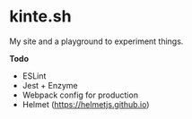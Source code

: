 # kinte.sh

My site and a playground to experiment things.


**Todo**
* ESLint
* Jest + Enzyme
* Webpack config for production
* Helmet (https://helmetjs.github.io)
